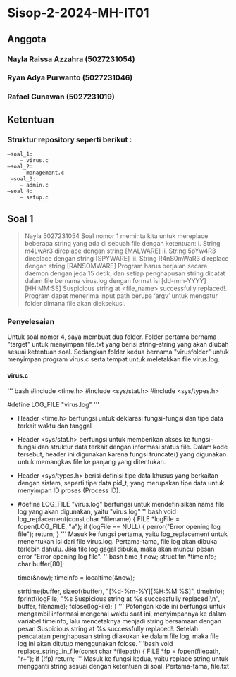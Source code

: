 # Sisop-2-2024-MH-IT01

## Anggota
### Nayla Raissa Azzahra (5027231054)
### Ryan Adya Purwanto (5027231046)
### Rafael Gunawan (5027231019)

## Ketentuan
### Struktur repository seperti berikut : 
	—soal_1:
		— virus.c
	—soal_2:
		— management.c
	 —soal_3:
		— admin.c
	—soal_4:
		— setup.c

## Soal 1
> Nayla 5027231054
Soal nomor 1 meminta kita untuk mereplace beberapa string yang ada di sebuah file dengan ketentuan:
i. String m4LwAr3 direplace dengan string [MALWARE]
ii. String 5pYw4R3 direplace dengan string [SPYWARE]
iii. String R4nS0mWaR3 direplace dengan string [RANSOMWARE]
Program harus berjalan secara daemon dengan jeda 15 detik, dan setiap penghapusan string dicatat dalam file bernama virus.log dengan format isi  [dd-mm-YYYY][HH:MM:SS] Suspicious string at <file_name> successfully replaced!. Program dapat menerima input path berupa ‘argv’ untuk mengatur folder dimana file akan dieksekusi.

### Penyelesaian
Untuk soal nomor 4, saya membuat dua folder. Folder pertama bernama "target" untuk menyimpan file.txt yang berisi string-string yang akan diubah sesuai ketentuan soal. Sedangkan folder kedua bernama "virusfolder" untuk menyimpan program virus.c serta tempat untuk meletakkan file virus.log.
#### virus.c
''' bash
#include <time.h>
#include <sys/stat.h>
#include <sys/types.h>

#define LOG_FILE "virus.log"
'''
- Header <time.h> berfungsi untuk deklarasi fungsi-fungsi dan tipe data terkait waktu dan tanggal
- Header <sys/stat.h> berfungsi untuk memberikan akses ke fungsi-fungsi dan struktur data terkait dengan informasi status file. Dalam kode tersebut, header ini digunakan karena fungsi truncate() yang digunakan untuk memangkas file ke panjang yang ditentukan.
- Header  <sys/types.h> berisi definisi tipe data khusus yang berkaitan dengan sistem, seperti tipe data pid_t, yang merupakan tipe data untuk menyimpan ID proses (Process ID).
- #define LOG_FILE "virus.log" berfungsi untuk mendefinisikan nama file log yang akan digunakan, yaitu "virus.log"
'''bash
void log_replacement(const char *filename) {
    FILE *logFile = fopen(LOG_FILE, "a");
    if (logFile == NULL) {
        perror("Error opening log file");
        return;
    }
'''
Masuk ke fungsi pertama, yaitu log_replacement untuk menentukan isi dari file virus.log. Pertama-tama, file log akan dibuka terlebih dahulu. Jika file log gagal dibuka, maka akan muncul pesan error "Error opening log file".
'''bash
time_t now;
    struct tm *timeinfo;
    char buffer[80];

    time(&now);
    timeinfo = localtime(&now);

    strftime(buffer, sizeof(buffer), "[%d-%m-%Y][%H:%M:%S]", timeinfo);
    fprintf(logFile, "%s Suspicious string at %s successfully replaced!\n", buffer, filename);
    fclose(logFile);
}
'''
Potongan kode ini berfungsi untuk mengambil informasi mengenai waktu saat ini, menyimpannya ke dalam variabel timeinfo, lalu mencetaknya menjadi string bersamaan dengan pesan Suspicious string at %s successfully replaced!. Setelah pencatatan penghapusan string dilakukan ke dalam file log, maka file log ini akan ditutup menggunakan fclose.
'''bash
void replace_string_in_file(const char *filepath) {
    FILE *fp = fopen(filepath, "r+");
    if (!fp) return;
'''
Masuk ke fungsi kedua, yaitu replace string untuk mengganti string sesuai dengan ketentuan di soal. Pertama-tama, file.txt 
